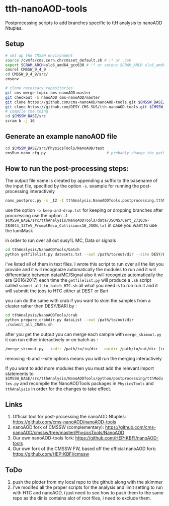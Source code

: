 # tth-nanoAOD-tools
Postprocessing scripts to add branches specific to ttH analysis to nanoAOD Ntuples.

## Setup

```bash
# set up the CMSSW environment
source /cvmfs/cms.cern.ch/cmsset_default.sh # !! or .csh
export SCRAM_ARCH=slc6_amd64_gcc630 # !! or setenv SCRAM_ARCH slc6_amd64_gcc630
cmsrel CMSSW_9_4_9
cd CMSSW_9_4_9/src/
cmsenv

# clone necessary repositories
git cms-merge-topic cms-nanoAOD:master
git checkout -b nanoAOD cms-nanoAOD/master
git clone https://github.com/cms-nanoAOD/nanoAOD-tools.git $CMSSW_BASE/src/PhysicsTools/NanoAODTools
git clone https://github.com/DESY-CMS-SUS/tth-nanoAOD-tools.git $CMSSW_BASE/src/tthAnalysis/NanoAODTools
# compile the thing
cd $CMSSW_BASE/src
scram b -j 16
```

## Generate an example nanoAOD file

```bash
cd $CMSSW_BASE/src/PhysicsTools/NanoAOD/test
cmsRun nano_cfg.py                           # probably change the paths to the input files
```

## How to run the post-processing steps:

The output file name is created by appending a suffix to the basename of the input file, specified by the option `-s`.
example for running the post-processing interactively
```bash
nano_postproc.py -s _I2 -I tthAnalysis.NanoAODTools.postprocessing.tthModules susy1lepMC ./nanoAODs_HT/ inputfile.root 

```
use the option `-b keep-and-drop.txt` for keeping or dropping branches after proccessing
use the option `-J $CMSSW_BASE/src/tthAnalysis/NanoAODTools/data/JSONS/Cert_271036-284044_13TeV_PromptReco_Collisions16_JSON.txt` in case you want to use the lumiMask

in order to run over all out susy1L MC, Data or signals 
```bash
cd tthAnalysis/NanoAODTools/batch
python getfilelist.py datesets.txt --out /path/to/out/dir --site DESY/Bari
```
i've listed all of them in text files. I wrote this script to run over all the list you provide and it will recognaize automatically the modules to run and it will differentiate between data/MC/Signal also it will recognize automatically the era (2016/2017)
each time the `getfilelist.py` will produce a `.sh` script called `submit_all_to_batch_HTC.sh` all what you need is to run run it and it will submitt the jobs to HTC either at DEST or Bari

you can do the same with crab if you want to skim the samples from a cluster rather then DESY/BARI by : 
```bash
cd tthAnalysis/NanoAODTools/crab
python prepare_crabdir.py dataList --out /path/to/out/dir
./submit_all_CRABs.sh
```

after you get the output you can merge each sample with `merge_skimout.py`
it can run either interactively or on batch as : 
```bash
/merge_skimout.py --indir /path/to/in/dir --outdir /path/to/out/dir [in case of batch mode use] -b --site DESY/Bari
``` 
removing -b and --site options means you will run the merging interactively 

If you want to add more modules then you must add the relevant import statements to `$CMSSW_BASE/src/tthAnalysis/NanoAODTools/python/postprocessing/tthModules.py` and recompile the NanoAODTools packages in `PhysicsTools` and `tthAnalysis` in order for the changes to take effect.

## Links

1. Official tool for post-processing the nanoAOD Ntuples: https://github.com/cms-nanoAOD/nanoAOD-tools
1. nanoAOD fork of CMSSW (complementary): https://github.com/cms-nanoAOD/cmssw/tree/master/PhysicsTools/NanoAOD
1. Our own nanoAOD-tools fork: https://github.com/HEP-KBFI/nanoAOD-tools
1. Our own fork of the CMSSW FW, based off the official nanoAOD fork: https://github.com/HEP-KBFI/cmssw

## ToDo 
1. push the plotter from my local repo to the github along with the skimmer
1. i've modifed all the proper scripts for the analysis and limit setting to run with HTC and nanoAOD, i just need to see how to push them to the same repo as the dir is contains alot of root files, i need to exclude them. 
